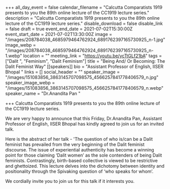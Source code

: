 +++
all_day_event = false
calendar_filename = "Calcutta Comparatists 1919 presents to you the 89th online lecture of the CC1919 lecture series."
description = "Calcutta Comparatists 1919 presents to you the 89th online lecture of the CC1919 lecture series."
disable_download = false
disable_link = false
draft = true
event_end_date = 2021-07-02T15:30:00Z
event_start_date = 2021-07-02T13:30:00Z
image = "/images/208784038_4685979464762924_6891762397165730925_n-1.jpg"
image_webp = "/images/208784038_4685979464762924_6891762397165730925_n-1.webp"
location = ""
meeting_link = "https://youtu.be/ycTtGLf21bA"
tags = ["Dalit ", "Feminism", "Dalit Feminism"]
title = "Being And/ Or Becoming: The Dalit Feminist Way"
[[speakers]]
bio = "Assistant Professor of English, IISER Bhopal "
links = []
social_header = ""
speaker_image = "/images/151083856_3863145707098575_4566257841778406579_n.jpg"
speaker_image_webp = "/images/151083856_3863145707098575_4566257841778406579_n.webp"
speaker_name = "Dr.Anandita Pan "

+++
Calcutta Comparatists 1919 presents to you the 89th online lecture of the CC1919 lecture series.  
  
We are very happy to announce that this Friday, Dr.Anandita Pan, Assistant Professor of English, IISER Bhopal has kindly agreed to join us for an invited talk.  
  
Here is the abstract of her talk - 'The question of who is/can be a Dalit feminist has prevailed from the very beginning of the Dalit feminist discourse. The issue of experiential authenticity has become a winning point for those claiming ‘Dalit women’ as the sole contenders of being Dalit feminists. Contrastingly, birth-based collective is viewed to be restrictive and ghettoized. This lecture delves into the dichotomy between identity and positionality through the Spivaking question of ‘who speaks for whom’.  
  
We cordially invite you to join us for this talk if it interests you.